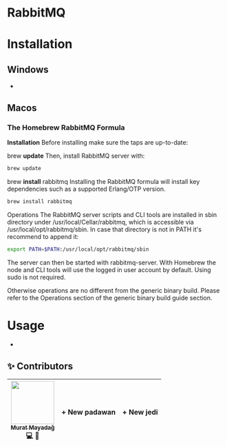 # RabbitMQ

# Installation

## Windows
-

## Macos
### The Homebrew RabbitMQ Formula

**Installation**
Before installing make sure the taps are up-to-date:

brew **update**
Then, install RabbitMQ server with:
```bash
brew update
```

brew **install** rabbitmq
Installing the RabbitMQ formula will install key dependencies such as a supported Erlang/OTP version.
```bash
brew install rabbitmq
```

Operations
The RabbitMQ server scripts and CLI tools are installed in sbin directory under /usr/local/Cellar/rabbitmq, which is accessible via /usr/local/opt/rabbitmq/sbin. In case that directory is not in PATH it's recommend to append it:

```bash
export PATH=$PATH:/usr/local/opt/rabbitmq/sbin
```
The server can then be started with rabbitmq-server. With Homebrew the node and CLI tools will use the logged in user account by default. Using sudo is not required.

Otherwise operations are no different from the generic binary build. Please refer to the Operations section of the generic binary build guide section.

# Usage
-

## ✨ Contributors
| [<img src="https://avatars0.githubusercontent.com/u/33685760?v=3" width="100px;"/><br /><sub>Murat Mayadağ</sub>](https://github.com/mmayadag)<br /> 💻 :pencil: | + New padawan | + New jedi |
| :---: | :---: | :---: |
